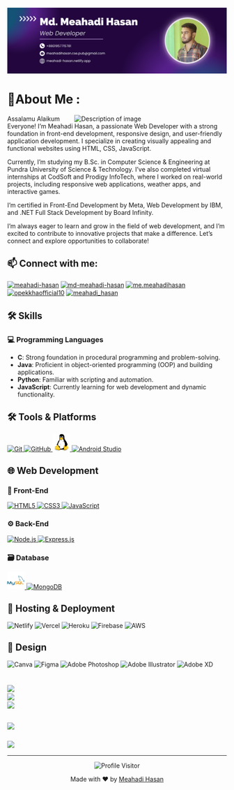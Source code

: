 ![logo](https://github.com/meahadi-hasan/meahadi-hasan/blob/main/Images/GitHub%20Cover%20Image.png)

# 💞About Me :

<img src="coding.gif" alt="Description of image" width="350"  align="right">

Assalamu Alaikum Everyone! I’m Meahadi Hasan, a passionate Web Developer with a strong foundation in front-end development, responsive design, and user-friendly application development. I specialize in creating visually appealing and functional websites using HTML, CSS, JavaScript.

Currently, I’m studying my B.Sc. in Computer Science & Engineering at Pundra University of Science & Technology. I’ve also completed virtual internships at CodSoft and Prodigy InfoTech, where I worked on real-world projects, including responsive web applications, weather apps, and interactive games. 

I’m certified in Front-End Development by Meta, Web Development by IBM, and .NET Full Stack Development by Board Infinity. 

I’m always eager to learn and grow in the field of web development, and I’m excited to contribute to innovative projects that make a difference. Let’s connect and explore opportunities to collaborate! 

## 📫 Connect with me:

<a href="https://github.com/meahadi-hasan" target="blank"><img align="center" src="https://raw.githubusercontent.com/rahuldkjain/github-profile-readme-generator/master/src/images/icons/Social/github.svg" alt="meahadi-hasan" height="30" width="40" /></a>
<a href="https://linkedin.com/in/md-meahadi-hasan" target="blank"><img align="center" src="https://raw.githubusercontent.com/rahuldkjain/github-profile-readme-generator/master/src/images/icons/Social/linked-in-alt.svg" alt="md-meahadi-hasan" height="30" width="40" /></a>
<a href="https://fb.com/me.meahadihasan" target="blank"><img align="center" src="https://raw.githubusercontent.com/rahuldkjain/github-profile-readme-generator/master/src/images/icons/Social/facebook.svg" alt="me.meahadihasan" height="30" width="40" /></a>
<a href="https://www.instagram.com/md.meahadihasan" target="blank"><img align="center" src="https://raw.githubusercontent.com/rahuldkjain/github-profile-readme-generator/master/src/images/icons/Social/instagram.svg" alt="opekkhaofficial10" height="30" width="40" /></a>
<a href="https://www.hackerrank.com/meahadi_hasan" target="blank"><img align="center" src="https://raw.githubusercontent.com/rahuldkjain/github-profile-readme-generator/master/src/images/icons/Social/hackerrank.svg" alt="meahadi_hasan" height="30" width="40" /></a>
</p>  


## 🛠️ Skills

### 💻 **Programming Languages**
- **C**: Strong foundation in procedural programming and problem-solving.
- **Java**: Proficient in object-oriented programming (OOP) and building applications.
- **Python**: Familiar with scripting and automation.
- **JavaScript**: Currently learning for web development and dynamic functionality.

## 🛠️ Tools & Platforms

<p align="left">
  <!-- Git -->
  <a href="https://git-scm.com/" target="_blank" rel="noreferrer">
    <img src="https://www.vectorlogo.zone/logos/git-scm/git-scm-icon.svg" alt="Git" width="40" height="40"/>
  </a>
  <!-- GitHub -->
  <a href="https://github.com/" target="_blank" rel="noreferrer">
    <img src="https://www.vectorlogo.zone/logos/github/github-icon.svg" alt="GitHub" width="40" height="40"/>
  </a>
  <!-- Linux -->
  <a href="https://www.linux.org/" target="_blank" rel="noreferrer">
    <img src="https://raw.githubusercontent.com/devicons/devicon/master/icons/linux/linux-original.svg" alt="Linux" width="40" height="40"/>
  </a>
  <!-- Android Studio -->
  <a href="https://developer.android.com/studio" target="_blank" rel="noreferrer">
    <img src="https://www.vectorlogo.zone/logos/android/android-icon.svg" alt="Android Studio" width="40" height="40"/>
  </a>
</p>

## 🌐 Web Development

### 🎨 Front-End
<p align="left">
  <!-- HTML -->
  <a href="https://www.w3.org/html/" target="_blank" rel="noreferrer">
    <img src="https://www.vectorlogo.zone/logos/w3_html5/w3_html5-icon.svg" alt="HTML5" width="40" height="40"/>
  </a>
  <!-- CSS -->
  <a href="https://www.w3schools.com/css/" target="_blank" rel="noreferrer">
    <img src="https://www.vectorlogo.zone/logos/w3_css/w3_css-icon.svg" alt="CSS3" width="40" height="40"/>
  </a>
  <!-- JavaScript -->
  <a href="https://developer.mozilla.org/en-US/docs/Web/JavaScript" target="_blank" rel="noreferrer">
    <img src="https://www.vectorlogo.zone/logos/javascript/javascript-icon.svg" alt="JavaScript" width="40" height="40"/>
  </a>
</p>

### ⚙️ Back-End
<p align="left">
  <!-- Node.js -->
  <a href="https://nodejs.org/" target="_blank" rel="noreferrer">
    <img src="https://www.vectorlogo.zone/logos/nodejs/nodejs-icon.svg" alt="Node.js" width="40" height="40"/>
  </a>
  <!-- Express.js -->
  <a href="https://expressjs.com/" target="_blank" rel="noreferrer">
    <img src="https://www.vectorlogo.zone/logos/expressjs/expressjs-icon.svg" alt="Express.js" width="40" height="40"/>
  </a>
</p>

### 🗃️ Database
<p align="left">
  <!-- MySQL -->
  <a href="https://www.mysql.com/" target="_blank" rel="noreferrer"> <img src="https://raw.githubusercontent.com/devicons/devicon/master/icons/mysql/mysql-original-wordmark.svg" alt="mysql" width="40" height="40"/> </a>
  <!-- MongoDB -->
  <a href="https://www.mongodb.com/" target="_blank" rel="noreferrer">
    <img src="https://www.vectorlogo.zone/logos/mongodb/mongodb-icon.svg" alt="MongoDB" width="40" height="40"/>
  </a>
</p>

## 🚀 Hosting & Deployment

![Netlify](https://img.shields.io/badge/netlify-%23000000.svg?style=for-the-badge&logo=netlify&logoColor=#00C7B7)
![Vercel](https://img.shields.io/badge/vercel-%23000000.svg?style=for-the-badge&logo=vercel&logoColor=white)
![Heroku](https://img.shields.io/badge/heroku-%23430098.svg?style=for-the-badge&logo=heroku&logoColor=white)
![Firebase](https://img.shields.io/badge/firebase-%23039BE5.svg?style=for-the-badge&logo=firebase)
![AWS](https://img.shields.io/badge/AWS-%23FF9900.svg?style=for-the-badge&logo=amazon-aws&logoColor=white)

## 🎨 Design

![Canva](https://img.shields.io/badge/Canva-%2300C4CC.svg?style=for-the-badge&logo=Canva&logoColor=white)
![Figma](https://img.shields.io/badge/figma-%23F24E1E.svg?style=for-the-badge&logo=figma&logoColor=white)
![Adobe Photoshop](https://img.shields.io/badge/adobephotoshop-%2331A8FF.svg?style=for-the-badge&logo=adobephotoshop&logoColor=white)
![Adobe Illustrator](https://img.shields.io/badge/adobeillustrator-%23FF9A00.svg?style=for-the-badge&logo=adobeillustrator&logoColor=white)
![Adobe XD](https://img.shields.io/badge/adobexd-%23FF26BE.svg?style=for-the-badge&logo=adobexd&logoColor=white)
  
#
![](https://github-readme-stats.vercel.app/api?username=meahadi-hasan&theme=dark&hide_border=false&include_all_commits=false&count_private=false)<br/>
![](https://github-readme-streak-stats.herokuapp.com/?user=meahadi-hasan&theme=dark&hide_border=false)<br/>
![](https://github-readme-stats.vercel.app/api/top-langs/?username=meahadi-hasan&theme=dark&hide_border=false&include_all_commits=false&count_private=false&layout=compact)

##
![](https://github-profile-trophy.vercel.app/?username=meahadi-hasan&theme=onedark&no-frame=false&no-bg=true&margin-w=4)

###
![](https://github-contributor-stats.vercel.app/api?username=meahadi-hasan&limit=5&theme=merko&combine_all_yearly_contributions=true)


---
<!-- Visitor Count Badge -->
<p align="center">
  <img src="https://visitor-badge.laobi.icu/badge?page_id=meahadi-hasan.meahadi-hasan" alt="Profile Visitor" />
</p>

<!-- Footer -->
<div align="center">
  <p>Made with ❤️ by <a href="https://github.com/meahadi-hasan">Meahadi Hasan</a></p>
</div>
